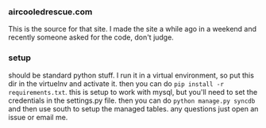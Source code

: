 ### aircooledrescue.com
This is the source for that site. I made the site a while ago in a weekend and recently someone asked for the code, don't judge. 

### setup
should be standard python stuff. I run it in a virtual environment, so put this dir in the virtuelnv and activate it. then you can do ```pip install -r requirements.txt```. this is setup to work with mysql, but you'll need to set the credentials in the settings.py file. then you can do ```python manage.py syncdb``` and then use south to setup the managed tables. any questions just open an issue or email me. 


